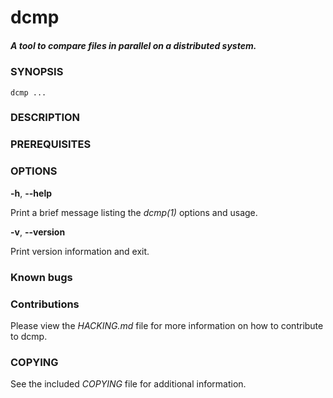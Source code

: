 # dcmp
##### A tool to compare files in parallel on a distributed system.

### SYNOPSIS
```
dcmp ...
```

### DESCRIPTION

### PREREQUISITES

### OPTIONS
**-h**, **--help**

Print a brief message listing the *dcmp(1)* options and usage.

**-v**, **--version**

Print version information and exit.

### Known bugs

### Contributions
Please view the *HACKING.md* file for more information on how to contribute to dcmp.

### COPYING
See the included *COPYING* file for additional information.

